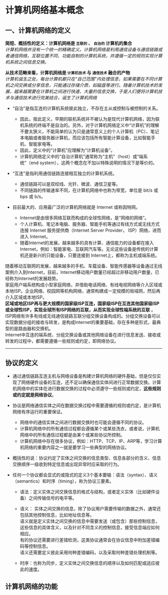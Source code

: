 # 计算机网络基本概念

## 一、计算机网络的定义

**简短、概括性的定义：计算机网络是 `互联的` 、 `自治的` 计算机的集合**  
*计算机网络并没有一个统一的精确定义。计算机网络是利用通信设备与通信链路或者通信网络，互联位置不同、功能自制的计算机系统，并遵循一定的规则实现计算机系统之间信息交换。*  

**从技术范畴来看，计算机网络是 `计算机技术` 与 `通信技术` 融合的产物**  
*计算机诞生之处，每台计算机都只在“自己范围”内处理信息，如果需要在不同计算机之间交换或分享信息，只能通过存储介质，如磁盘等进行。随着计算机技术的发展，越来越需要在计算机之间进行快速、大量的信息交换，于是人们便将计算机技术与通信技术进行完美结合，诞生了计算机网络*  

- “自治”是指互连的计算机系统彼此独立，不存在主从或控制与被控制的关系。  
    - 因此，按此定义，早期的联机系统并不被认为是现代计算机网络，因为联机系统的终端不是自治的。另外，对于计算机网络定义中“计算机”的理解不要太狭义，不能简单的认为只是通常意义上的个人计算机（PC）、笔记本电脑或者服务器计算机，而应该包括所有智能计算设备，比如智能手机、智能家电等。  
    - 因此，定义中的“计算机”应理解为“计算机设备”。  
    - 计算机网络定义中的“自治计算机”通常称为“主机”（host）或“端系统”（end system），这两个概念在不加以特殊说明的情况下是等价的。  
- “互连”是指利用通信链路连接相互独立的计算机系统。  
    - 通信链路可以是双绞线、光钎、微波、通信卫星等。  
    - 不同链路的传输速率不同，在计算机网络中也称为带宽，单位是 bit/s 或 bps 或 b/s。  

- 目前最大的、应用最广泛的计算机网络就是 Internet 或称因特网。  
    - Internet是由很多网络互联而构成的全球性网络，是“网络的网络”。  
    - 个人计算机、笔记本电脑、服务器、智能手机等通过有线方式或无线方式连接 Internet 服务提供商（Internet Server Provider， ISP）网络，进而进入 Internet。  
    - 随着Internet的发展，越来越多的具有计算、通信能力的设备都在接入 Internet，例如：智能家电、互联网汽车等。无论这些设备是传统的计算机还是新兴的只能设备，只要连接到 Internet上，都称为主机或端系统。  

随着移动互联网的发展，越来越多的手机、车载设备、智能传感器等设备通过无线案例介入到Internet，目前，Internet移动用户数量已经超过非移动用户数量，已经称为Internet的发展趋势。  
家庭用户端系统构成小型家庭网络，并借助电话网络、有线电视网络等介入区域或本地ISP。企业网络、校园网等机构网络，通常构建成一定规模的局域网，然后再介入区域或本地ISP。  
**区域或地区ISP再与更大规模的国家级ISP互连，国家级ISP在互连其他国家级ISP或全球性ISP，实现全球所有ISP网络的互联，从而实现全球性端系统的互联** 。  
ISP网络有许多有线或无线通信链路互联分组交换设备构成的。分组交换设备可以实现数据分组的接收与转发，是构成Internet的重要基础，存在多种是形式，最典型的是路由器和交换机。  
Internet中互连的端系统、分组交换设备或其他网络设备在进行信息发送、接收或转发的过程中，都需要遵循一些规则或约定，即网络协议。  

--------

## 协议的定义

- 通过通信链路互连主机与网络设备是构建计算机网络的硬件基础，但是仅仅实现了网络硬件设备的互连，还不足以确保通信实体间进行正常数据交换。计算机网络中的实体在进行数据交换的过程中必须遵守一些规则或约定，**这些规则或约定就是网络协议**。  
- 协议是网络通信实体之间在数据交换过程中需要遵循的规则或约定，是计算机网络有序运行的重要保证。  
    - 网络中的通信实体之间进行数据交换时也可能会遵循不同的协议。  
    - 计算机网络中的所有通信过程都会遵循某个或某些洗衣，或者说，计算机网络中的所有通信过程都是由某个或某些协议所控制。  
    - 计算机网络中存在很多协议，例如：HTTP、TCP、IP、ARP等，学习计算机网络的重要内容之一就是要学习一些典型的网络协议。  

- 概括性的说：协议约定了实体之间交换的信息类型、信息各部分的含义、信息交换顺序一级收到特定信息或出现异常时应采取的行为。  

- 任何一个协议都会显式的或隐式的定义3个基本要输：语法（syntax）、语义（semantics）和时序（timing），称为协议三要素。  
    - 语法：定义实体之间交换信息的格式与结构，或者定义实体（比如硬件设备）之间传输信号的电平等。  
    - 语义：
        实体之间交换的信息，除了协议用户需要传输的数据之外，通常还包括其他控制信息，比如地址信息等。  
        语义就是定义实体之间交换的信息中需要发送（或包含）那些控制信息，这些信息的具体含义，以及针对不同含义的控制信息，接受信息端应如何相应。  
        有的协议还需要进行差错检测，这类协议通常会在协议信息中附加差错编码等控制信息。  
        语义还需要定义彼此采用何种差错编码，以及采取何种差错处理机制等。  

    - 时序：也称为同步，定义实体之间交换信息的顺序以及如何匹配或适应彼此的速度。  

## 计算机网络的功能

























